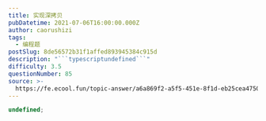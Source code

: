 ```yaml
---
title: 实现深拷贝
pubDatetime: 2021-07-06T16:00:00.000Z
author: caorushizi
tags:
  - 编程题
postSlug: 8de56572b31f1affed893945384c915d
description: "```typescriptundefined```"
difficulty: 3.5
questionNumber: 85
source: >-
  https://fe.ecool.fun/topic-answer/a6a869f2-a5f5-451e-8f1d-eb25cea4750f?orderBy=updateTime&order=desc&tagId=26
---
```


```typescript
undefined;
```
